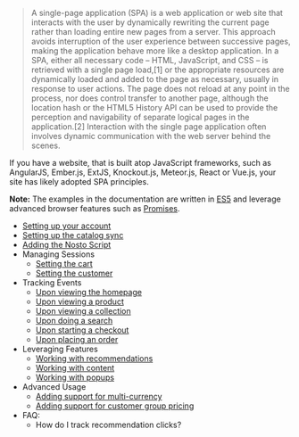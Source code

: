 > A single-page application (SPA) is a web application or web site that interacts with the user by dynamically rewriting the current page rather than loading entire new pages from a server. This approach avoids interruption of the user experience between successive pages, making the application behave more like a desktop application. In a SPA, either all necessary code – HTML, JavaScript, and CSS – is retrieved with a single page load,[1] or the appropriate resources are dynamically loaded and added to the page as necessary, usually in response to user actions. The page does not reload at any point in the process, nor does control transfer to another page, although the location hash or the HTML5 History API can be used to provide the perception and navigability of separate logical pages in the application.[2] Interaction with the single page application often involves dynamic communication with the web server behind the scenes.

If you have a website, that is built atop JavaScript frameworks, such as AngularJS, Ember.js, ExtJS, Knockout.js, Meteor.js, React or Vue.js, your site has likely adopted SPA principles.

**Note:** The examples in the documentation are written in [ES5](https://www.ecma-international.org/ecma-262/5.1/) and leverage advanced browser features such as [Promises](https://developer.mozilla.org/en-US/docs/Web/JavaScript/Reference/Global_Objects/Promise).

  * [Setting up your account](https://github.com/Nosto/techdocs/wiki/SPA:-Basics#Setting-up-your-account)
  * [Setting up the catalog sync](https://github.com/Nosto/techdocs/wiki/SPA:-Basics#setting-up-the-catalog-sync)
  * [Adding the Nosto Script](https://github.com/Nosto/techdocs/wiki/SPA:-Basics#Add-Nosto-script)
  * Managing Sessions
    * [Setting the cart
](https://github.com/Nosto/techdocs/wiki/SPA:-Basics#setting-the-cart)
    * [Setting the customer
](https://github.com/Nosto/techdocs/wiki/SPA:-Basics#setting-the-customer)
  * Tracking Events
    * [Upon viewing the homepage](https://github.com/Nosto/techdocs/wiki/SPA:-Basics#upon-viewing-the-homepage) 
    * [Upon viewing a product
](https://github.com/Nosto/techdocs/wiki/SPA:-Basics#upon-viewing-a-product)
    * [Upon viewing a collection
](https://github.com/Nosto/techdocs/wiki/SPA:-Basics#upon-viewing-a-collection)
    * [Upon doing a search
](https://github.com/Nosto/techdocs/wiki/SPA:-Basics#upon-doing-a-search)
    * [Upon starting a checkout
](https://github.com/Nosto/techdocs/wiki/SPA:-Basics#upon-starting-a-checkout)
    * [Upon placing an order](https://github.com/Nosto/techdocs/wiki/SPA:-Basics#upon-placing-an-order)
* Leveraging Features
  * [Working with recommendations](https://github.com/Nosto/techdocs/wiki/SPA:-Basics#working-with-recommendations)
  * [Working with content](https://github.com/Nosto/techdocs/wiki/SPA:-Basics#working-with-content)
  * [Working with popups](https://github.com/Nosto/techdocs/wiki/SPA:-Basics#working-with-popups)
* Advanced Usage
  * [Adding support for multi-currency](https://github.com/Nosto/techdocs/wiki/SPA:-Adding-support-for-multi-currency)
  * [Adding support for customer group pricing](https://github.com/Nosto/techdocs/wiki/SPA:-Adding-support-for-customer-group-pricing)
* FAQ:
  * How do I track recommendation clicks?
